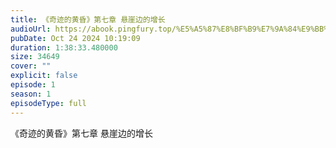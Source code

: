 ```yaml
---
title: 《奇迹的黄昏》第七章 悬崖边的增长
audioUrl: https://abook.pingfury.top/%E5%A5%87%E8%BF%B9%E7%9A%84%E9%BB%84%E6%98%8F-7-%E7%AC%AC%E4%B8%83%E7%AB%A0%20%E6%82%AC%E5%B4%96%E8%BE%B9%E7%9A%84%E5%A2%9E%E9%95%BF-de2oe9te.mp3
pubDate: Oct 24 2024 10:19:09
duration: 1:38:33.480000
size: 34649
cover: ""
explicit: false
episode: 1
season: 1
episodeType: full
---
```

《奇迹的黄昏》第七章 悬崖边的增长